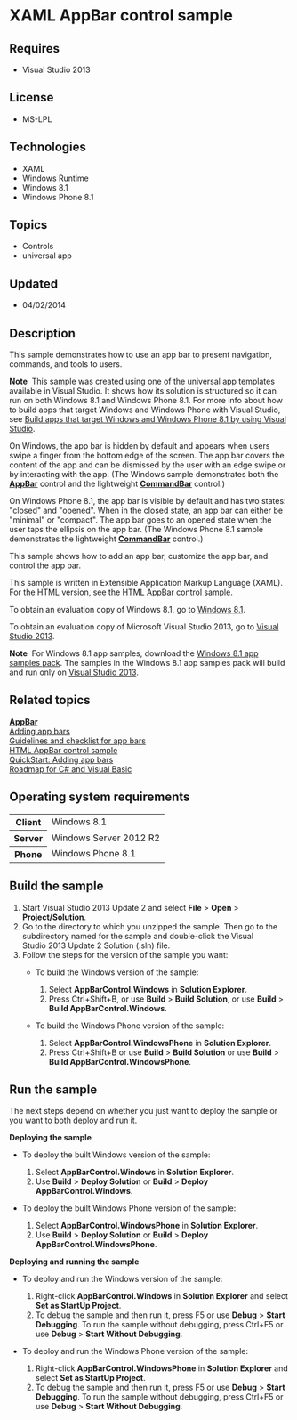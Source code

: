 # XAML AppBar control sample
## Requires
- Visual Studio 2013
## License
- MS-LPL
## Technologies
- XAML
- Windows Runtime
- Windows 8.1
- Windows Phone 8.1
## Topics
- Controls
- universal app
## Updated
- 04/02/2014
## Description

<div id="mainSection">
<p>This sample demonstrates how to use an app bar to present navigation, commands, and tools to users.
</p>
<p class="note"><b>Note</b>&nbsp;&nbsp;This sample was created using one of the universal app templates available in Visual Studio. It shows how its solution is structured so it can run on both Windows&nbsp;8.1 and Windows Phone 8.1. For more info about how to build apps
 that target Windows and Windows Phone with Visual Studio, see <a href="http://msdn.microsoft.com/library/windows/apps/dn609832">
Build apps that target Windows and Windows Phone 8.1 by using Visual Studio</a>.</p>
<p>On Windows, the app bar is hidden by default and appears when users swipe a finger from the bottom edge of the screen. The app bar covers the content of the app and can be dismissed by the user with an edge swipe or by interacting with the app. (The Windows
 sample demonstrates both the <a href="http://msdn.microsoft.com/library/windows/apps/hh701927">
<b>AppBar</b></a> control and the lightweight <a href="http://msdn.microsoft.com/library/windows/apps/dn279427">
<b>CommandBar</b></a> control.)</p>
<p>On Windows Phone 8.1, the app bar is visible by default and has two states: &quot;closed&quot; and &quot;opened&quot;. When in the closed state, an app bar can either be &quot;minimal&quot; or &quot;compact&quot;. The app bar goes to an opened state when the user taps the ellipsis on the app bar.
 (The Windows Phone 8.1 sample demonstrates the lightweight <a href="http://msdn.microsoft.com/library/windows/apps/dn279427">
<b>CommandBar</b></a> control.) </p>
<p>This sample shows how to add an app bar, customize the app bar, and control the app bar.</p>
<p>This sample is written in Extensible Application Markup Language (XAML). For the HTML version, see the
<a href="http://go.microsoft.com/fwlink/p/?linkid=242389">HTML AppBar control sample</a>.</p>
<p>To obtain an evaluation copy of Windows&nbsp;8.1, go to <a href="http://go.microsoft.com/fwlink/p/?linkid=301696">
Windows&nbsp;8.1</a>.</p>
<p>To obtain an evaluation copy of Microsoft Visual Studio&nbsp;2013, go to <a href="http://go.microsoft.com/fwlink/p/?linkid=301697">
Visual Studio&nbsp;2013</a>.</p>
<p></p>
<p class="note"><b>Note</b>&nbsp;&nbsp;For Windows&nbsp;8.1 app samples, download the <a href="http://go.microsoft.com/fwlink/p/?LinkID=393547">
Windows&nbsp;8.1 app samples pack</a>. The samples in the Windows&nbsp;8.1 app samples pack will build and run only on
<a href="http://go.microsoft.com/fwlink/p/?linkid=301697">Visual Studio&nbsp;2013</a>.</p>
<p></p>
<h2><a id="related_topics"></a>Related topics</h2>
<dl><dt><a href="http://msdn.microsoft.com/library/windows/apps/hh701927"><b>AppBar</b></a>
</dt><dt><a href="http://msdn.microsoft.com/library/windows/apps/hh781230">Adding app bars</a>
</dt><dt><a href="http://msdn.microsoft.com/library/windows/apps/hh781231">Guidelines and checklist for app bars</a>
</dt><dt><a href="http://go.microsoft.com/fwlink/p/?linkid=242389">HTML AppBar control sample</a>
</dt><dt><a href="http://msdn.microsoft.com/library/windows/apps/hh781232">QuickStart: Adding app bars</a>
</dt><dt><a href="http://msdn.microsoft.com/library/windows/apps/br229583">Roadmap for C# and Visual Basic</a>
</dt></dl>
<h2>Operating system requirements</h2>
<table>
<tbody>
<tr>
<th>Client</th>
<td><dt>Windows&nbsp;8.1 </dt></td>
</tr>
<tr>
<th>Server</th>
<td><dt>Windows Server&nbsp;2012&nbsp;R2 </dt></td>
</tr>
<tr>
<th>Phone</th>
<td><dt>Windows Phone 8.1 </dt></td>
</tr>
</tbody>
</table>
<h2>Build the sample</h2>
<p></p>
<ol>
<li>Start Visual Studio&nbsp;2013 Update&nbsp;2 and select <b>File</b> &gt; <b>Open</b> &gt;
<b>Project/Solution</b>. </li><li>Go to the directory to which you unzipped the sample. Then go to the subdirectory named for the sample and double-click the Visual Studio&nbsp;2013 Update&nbsp;2 Solution (.sln) file.
</li><li>Follow the steps for the version of the sample you want:
<ul>
<li>
<p>To build the Windows version of the sample:</p>
<ol>
<li>Select <b>AppBarControl.Windows</b> in <b>Solution Explorer</b>. </li><li>Press Ctrl&#43;Shift&#43;B, or use <b>Build</b> &gt; <b>Build Solution</b>, or use <b>
Build</b> &gt; <b>Build AppBarControl.Windows</b>. </li></ol>
</li><li>
<p>To build the Windows Phone version of the sample:</p>
<ol>
<li>Select <b>AppBarControl.WindowsPhone</b> in <b>Solution Explorer</b>. </li><li>Press Ctrl&#43;Shift&#43;B or use <b>Build</b> &gt; <b>Build Solution</b> or use <b>Build</b> &gt;
<b>Build AppBarControl.WindowsPhone</b>. </li></ol>
</li></ul>
</li></ol>
<p></p>
<h2>Run the sample</h2>
<p>The next steps depend on whether you just want to deploy the sample or you want to both deploy and run it.</p>
<p><b>Deploying the sample</b></p>
<ul>
<li>
<p>To deploy the built Windows version of the sample:</p>
<ol>
<li>Select <b>AppBarControl.Windows</b> in <b>Solution Explorer</b>. </li><li>Use <b>Build</b> &gt; <b>Deploy Solution</b> or <b>Build</b> &gt; <b>Deploy AppBarControl.Windows</b>.
</li></ol>
</li><li>
<p>To deploy the built Windows Phone version of the sample:</p>
<ol>
<li>Select <b>AppBarControl.WindowsPhone</b> in <b>Solution Explorer</b>. </li><li>Use <b>Build</b> &gt; <b>Deploy Solution</b> or <b>Build</b> &gt; <b>Deploy AppBarControl.WindowsPhone</b>.
</li></ol>
</li></ul>
<p><b>Deploying and running the sample</b></p>
<ul>
<li>
<p>To deploy and run the Windows version of the sample:</p>
<ol>
<li>Right-click <b>AppBarControl.Windows</b> in <b>Solution Explorer</b> and select
<b>Set as StartUp Project</b>. </li><li>To debug the sample and then run it, press F5 or use <b>Debug</b> &gt; <b>Start Debugging</b>. To run the sample without debugging, press Ctrl&#43;F5 or use
<b>Debug</b> &gt; <b>Start Without Debugging</b>. </li></ol>
</li><li>
<p>To deploy and run the Windows Phone version of the sample:</p>
<ol>
<li>Right-click <b>AppBarControl.WindowsPhone</b> in <b>Solution Explorer</b> and select
<b>Set as StartUp Project</b>. </li><li>To debug the sample and then run it, press F5 or use <b>Debug</b> &gt; <b>Start Debugging</b>. To run the sample without debugging, press Ctrl&#43;F5 or use
<b>Debug</b> &gt; <b>Start Without Debugging</b>. </li></ol>
</li></ul>
</div>
